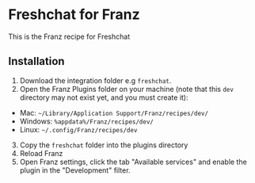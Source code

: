# Freshchat for Franz
This is the Franz recipe for Freshchat

## Installation
1. Download the integration folder e.g `freshchat`.
2. Open the Franz Plugins folder on your machine (note that this `dev` directory may not exist yet, and you must create it):
  * Mac: `~/Library/Application Support/Franz/recipes/dev/`
  * Windows: `%appdata%/Franz/recipes/dev/`
  * Linux: `~/.config/Franz/recipes/dev`
3. Copy the `freshchat` folder into the plugins directory
4. Reload Franz
5. Open Franz settings, click the tab "Available services" and enable the plugin in the "Development" filter.
